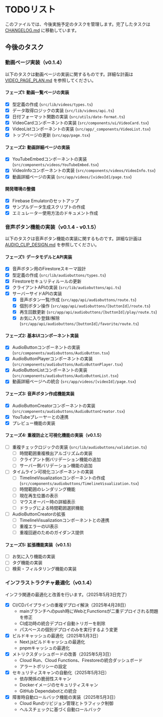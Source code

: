 # TODOリスト

このファイルでは、今後実施予定のタスクを管理します。完了したタスクは [CHANGELOG.md](./CHANGELOG.md) に移動しています。

## 今後のタスク

### 動画ページ実装（v0.1.4）

以下のタスクは動画ページの実装に関するものです。詳細な計画は [VIDEO_PAGE_PLAN.md](./VIDEO_PAGE_PLAN.md) を参照してください。

#### フェーズ1: 動画一覧ページの実装

- [x] 型定義の作成 (`src/lib/videos/types.ts`)
- [x] データ取得ロジックの実装 (`src/lib/videos/api.ts`)
- [x] 日付フォーマット関数の実装 (`src/utils/date-format.ts`)
- [x] VideoCardコンポーネントの実装 (`src/components/ui/VideoCard.tsx`)
- [x] VideoListコンポーネントの実装 (`src/app/_components/VideoList.tsx`)
- [x] トップページの更新 (`src/app/page.tsx`)

#### フェーズ2: 動画詳細ページの実装

- [x] YouTubeEmbedコンポーネントの実装 (`src/components/videos/YouTubeEmbed.tsx`)
- [x] VideoInfoコンポーネントの実装 (`src/components/videos/VideoInfo.tsx`)
- [x] 動画詳細ページの実装 (`src/app/videos/[videoId]/page.tsx`)

#### 開発環境の整備

- [x] Firebase Emulatorのセットアップ
- [x] サンプルデータ生成スクリプトの作成
- [x] エミュレーター使用方法のドキュメント作成

### 音声ボタン機能の実装（v0.1.4 - v0.1.5）

以下のタスクは音声ボタン機能の実装に関するものです。詳細な計画は [AUDIO_CLIP_DESIGN.md](./AUDIO_CLIP_DESIGN.md) を参照してください。

#### フェーズ1: データモデルとAPI実装

- [x] 音声ボタン用のFirestoreスキーマ設計
- [x] 型定義の作成 (`src/lib/audiobuttons/types.ts`)
- [x] Firestoreセキュリティルールの更新
- [x] クライアントAPIの実装 (`src/lib/audiobuttons/api.ts`)
- [x] サーバーサイドAPIの実装
  - [x] 音声ボタン一覧/作成 (`src/app/api/audiobuttons/route.ts`)
  - [x] 個別ボタン操作 (`src/app/api/audiobuttons/[buttonId]/route.ts`)
  - [x] 再生回数更新 (`src/app/api/audiobuttons/[buttonId]/play/route.ts`)
  - [x] お気に入り登録/解除 (`src/app/api/audiobuttons/[buttonId]/favorite/route.ts`)

#### フェーズ2: 基本UIコンポーネント実装

- [x] AudioButtonコンポーネントの実装 (`src/components/audiobuttons/AudioButton.tsx`)
- [x] AudioButtonPlayerコンポーネントの実装 (`src/components/audiobuttons/AudioButtonPlayer.tsx`)
- [x] AudioButtonListコンポーネントの実装 (`src/components/audiobuttons/AudioButtonList.tsx`)
- [x] 動画詳細ページへの統合 (`src/app/videos/[videoId]/page.tsx`)

#### フェーズ3: 音声ボタン作成機能実装

- [x] AudioButtonCreatorコンポーネントの実装 (`src/components/audiobuttons/AudioButtonCreator.tsx`)
- [x] YouTubeプレーヤーとの連携
- [x] プレビュー機能の実装

#### フェーズ4: 重複防止と可視化機能の実装（v0.1.5）

- [ ] 重複チェックロジックの実装 (`src/lib/audiobuttons/validation.ts`)
  - [ ] 時間範囲重複検出アルゴリズムの実装
  - [ ] クライアント側バリデーション機能の追加
  - [ ] サーバー側バリデーション機能の追加
- [ ] タイムライン可視化コンポーネントの実装
  - [ ] TimelineVisualizationコンポーネントの作成 (`src/components/audiobuttons/TimelineVisualization.tsx`)
  - [ ] 時間範囲のレンダリング機能
  - [ ] 現在再生位置の表示
  - [ ] マウスオーバー時の詳細表示
  - [ ] ドラッグによる時間範囲選択機能
- [ ] AudioButtonCreatorの拡張
  - [ ] TimelineVisualizationコンポーネントとの連携
  - [ ] 重複エラーのUI表示
  - [ ] 重複回避のためのガイダンス提供

#### フェーズ5: 拡張機能実装（v0.1.5）

- [ ] お気に入り機能の実装
- [ ] タグ機能の実装
- [ ] 検索・フィルタリング機能の実装

### インフラストラクチャ最適化（v0.1.4）

インフラ関連の最適化と改善を行います。（2025年5月3日完了）

- [x] CI/CDパイプラインの重複デプロイ解決（2025年4月28日）
  - mainブランチへのpush時にWebとFunctionsが二重デプロイされる問題を修正
  - CI成功時の統合デプロイ自動トリガーを削除
  - パスベースの個別デプロイのみを実行するよう変更
- [x] ビルドキャッシュの最適化（2025年5月3日）
  - Next.jsビルドキャッシュの最適化
  - pnpmキャッシュの最適化
- [x] メトリクスダッシュボードの改善（2025年5月3日）
  - Cloud Run、Cloud Functions、Firestoreの統合ダッシュボード
  - アラートポリシーの設定
- [x] セキュリティスキャンの自動化（2025年5月3日）
  - 依存関係の脆弱性スキャン
  - Dockerイメージのセキュリティスキャン
  - GitHub Dependabotとの統合
- [x] 障害時自動ロールバック機能の実装（2025年5月3日）
  - Cloud Runのリビジョン管理とトラフィック制御
  - ヘルスチェックに基づく自動ロールバック
